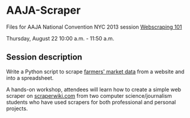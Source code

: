 AAJA-Scraper
============

Files for AAJA National Convention NYC 2013 session [Webscraping 101](http://sched.co/18F13ss)

Thursday, August 22
10:00 a.m. - 11:50 a.m.

Session description
-----------

Write a Python script to scrape [farmers' market data](http://frankbi.com/aaja/farmermarkets/page1.html) from a website and into a spreadsheet.


A hands-on workshop, attendees will learn how to create a simple web scraper on [scraperwiki.com](scraperwiki.com) from two computer science/journalism students who have used scrapers for both professional and personal projects.
